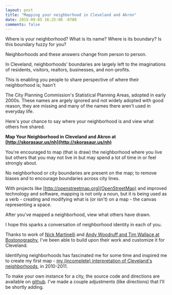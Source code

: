 ```yaml
---
layout: post
title: "Mapping your neighborhood in Cleveland and Akron" 
date: 2015-09-05 16:25:06 -0700
comments: false
---
```


Where is your neighborhood? What is its name? Where is its boundary? Is this boundary fuzzy for you? 

Neighborhoods and these answers change from person to person. 


In Cleveland, neighborhoods' boundaries are largely left to the imaginations of residents, visitors, realtors, businesses, and non-profits. 

This is enabling you people to share perspective of where their neighborhood is; hasn't 

The City Planning Commission's Statistical Planning Areas, adopted in early 2000s. These names are argely ignored and not widely adopted with good reason, they are missing and many of the names there aren't used in everyday life. 

Here's your chance to say where your neighborhood is and view what others hve shared. 

**Map Your Neighborhood in Cleveland and Akron at [http://skorasaur.us/nh](http://skorasaur.us/nh)**


You're encouraged to map (that is draw) the neighborhood where you live but others that you may not live in but may spend a lot of time in or feel strongly about. 

No neighborhood or city boundaries are present on the map; to remove biases and to encourage boundaries across city lines. 

With projects like [http://openstreetmap.org](OpenStreetMap) and improved technology and software, mapping is not only a noun, but it is being used as a verb - creating and modifying what is (or isn't) on a map - the canvas representing a space. 


After you've mapped a neighborhood, view what others have drawn.

I hope this sparks a conversation of neighborhood identity in each of you. 

Thanks to work of [Nick Martinelli](http://pnwmaps.com/neighborhoods/) and [Andy Woodruff and Tim Wallace at Bostonography](http://bostonography.com/2015/map-your-neighborhood-again/), I've been able to build upon their work and customize it for Cleveland.

Identifying neighborhoods has fascinated me for some time and inspired me to create my first map - [my (incomplete) interpretation of Cleveland's neighborhoods](https://skorasaurus.wordpress.com/cleveland-neighborhood-map/), in 2010-2011.

To make your own instance for a city, the source code and directions are available on [github](https://github.com/enam/neighborhoods/). I've made a couple adjustments (like directions) that I'll be shortly adding. 
